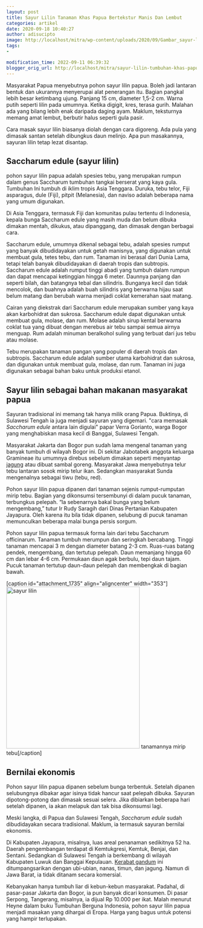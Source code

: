```yaml
---
layout: post
title: Sayur Lilin Tanaman Khas Papua Bertekstur Manis Dan Lembut
categories: artikel
date: 2020-09-18 10:40:27
author: adisucipto
image: http://localhost/mitra/wp-content/uploads/2020/09/Gambar_sayur-lilin_1100x800.jpg
tags:
- 

modification_time: 2022-09-11 06:39:32
blogger_orig_url: http://localhost/mitra/sayur-lilin-tumbuhan-khas-papua.html
---
```


Masyarakat Papua menyebutnya pohon sayur lilin papua. Boleh jadi lantaran bentuk dan ukurannya menyerupai alat penerangan itu. Bagian pangkal lebih besar ketimbang ujung. Panjang 15 cm, diameter 1,5-2 cm. Warna putih seperti lilin pada umumnya. Ketika digigit, kres, terasa gurih. Malahan ada yang bilang lebih enak daripada daging ayam. Maklum, teksturnya memang amat lembut, berbutir halus seperti gula pasir.

<span class="keyword _ngcontent-boq-103" aria-hidden="false">Cara masak sayur lilin</span> biasanya diolah dengan cara digoreng. Ada pula yang dimasak santan setelah dibungkus daun melinjo. Apa pun masakannya, sayuran lilin tetap lezat disantap.
<h2>Saccharum edule (sayur lilin)</h2>
pohon sayur lilin papua adalah spesies tebu, yang merupakan rumpun dalam genus Saccharum tumbuhan tangkai berserat yang kaya gula. Tumbuhan Ini tumbuh di iklim tropis Asia Tenggara. Duruka, tebu telor, Fiji asparagus, dule (Fiji), pitpit (Melanesia), dan naviso adalah beberapa nama yang umum digunakan.

Di Asia Tenggara, termasuk Fiji dan komunitas pulau tertentu di Indonesia, kepala bunga Saccharum edule yang masih muda dan belum dibuka dimakan mentah, dikukus, atau dipanggang, dan dimasak dengan berbagai cara.

Saccharum edule, umumnya dikenal sebagai tebu, adalah spesies rumput yang banyak dibudidayakan untuk getah manisnya, yang digunakan untuk membuat gula, tetes tebu, dan rum. Tanaman ini berasal dari Dunia Lama, tetapi telah banyak dibudidayakan di daerah tropis dan subtropis. Saccharum edule adalah rumput tinggi abadi yang tumbuh dalam rumpun dan dapat mencapai ketinggian hingga 6 meter. Daunnya panjang dan seperti bilah, dan batangnya tebal dan silindris. Bunganya kecil dan tidak mencolok, dan buahnya adalah buah silindris yang berwarna hijau saat belum matang dan berubah warna menjadi coklat kemerahan saat matang.

Cairan yang diekstrak dari Saccharum edule merupakan sumber yang kaya akan karbohidrat dan sukrosa. Saccharum edule dapat digunakan untuk membuat gula, molase, dan rum. Molase adalah sirup kental berwarna coklat tua yang dibuat dengan merebus air tebu sampai semua airnya menguap. Rum adalah minuman beralkohol suling yang terbuat dari jus tebu atau molase.

Tebu merupakan tanaman pangan yang populer di daerah tropis dan subtropis. Saccharum edule adalah sumber utama karbohidrat dan sukrosa, dan digunakan untuk membuat gula, molase, dan rum. Tanaman ini juga digunakan sebagai bahan baku untuk produksi etanol.
<h2>Sayur lilin sebagai bahan makanan masyarakat papua</h2>
Sayuran tradisional ini memang tak hanya milik orang Papua. Buktinya, di Sulawesi Tengah ia juga menjadi sayuran yang digemari. "cara memasak <em>Saccharum edule</em> antara lain digulai" papar Verra Gorianto, warga Bogor yang menghabiskan masa kecil di Banggai, Sulawesi Tengah.

Masyarakat Jakarta dan Bogor pun sudah lama mengenal tanaman yang banyak tumbuh di wilayah Bogor ini. Di sekitar Jabotabek anggota keluarga Gramineae itu umumnya direbus sebelum dimakan seperti menyantap <a href="http://127.0.0.1/mitra/topik/jagung">jagung</a> atau dibuat sambal goreng. Masyarakat Jawa menyebutnya telur tebu lantaran sosok mirip telur ikan. Sedangkan masyarakat Sunda mengenalnya sebagai tiwu (tebu, red).

Pohon sayur lilin papua dipanen dari tanaman sejenis rumput-rumputan mirip tebu. Bagian yang dikonsumsi tersembunyi di dalam pucuk tanaman, terbungkus pelepah. “Ia sebenarnya bakal bunga yang belum mengembang,” tutur Ir Rudy Saragih dari Dinas Pertanian Kabupaten Jayapura. Oleh karena itu bila tidak dipanen, selubung di pucuk tanaman memunculkan beberapa malai bunga persis sorgum.

Pohon sayur lilin papua termasuk forma lain dari tebu Saccharum officinarum. Tanaman tumbuh merumpun dan seringkah bercabang. Tinggi tanaman mencapai 3 m dengan diameter batang 2-3 cm. Ruas-ruas batang pendek, mengembang, dan tertutup pelepah. Daun memanjang hingga 60 cm dan lebar 4-6 cm. Permukaan daun agak berbulu, tepi daun tajam. Pucuk tanaman tertutup daun-daun pelepah dan membengkak di bagian bawah.

[caption id="attachment_1735" align="aligncenter" width="353"]<img class="wp-image-1735" src="http://127.0.0.1/mitra/wp-content/uploads/2020/09/Gambar_sayur-lilin_660x800.jpg" alt="sayur lilin" width="353" height="427" /> tanamannya mirip tebu[/caption]
<h2>Bernilai ekonomis</h2>
Pohon sayur lilin papua dipanen sebelum bunga terbentuk. Setelah dipanen selubungnya dibakar agar isinya tidak hancur saat pelepah dibuka. Sayuran dipotong-potong dan dimasak sesuai selera. Jika dibiarkan beberapa hari setelah dipanen, ia akan melapuk dan tak bisa dikonsumsi lagi.

Meski langka, di Papua dan Sulawesi Tengah, <em>Saccharum edule</em> sudah dibudidayakan secara tradisional. Maklum, ia termasuk sayuran bernilai ekonomis.

Di Kabupaten Jayapura, misalnya, luas areal penanaman sedikitnya 52 ha. Daerah pengembangan terdapat di Kemtukgresi, Kemtuk, Benjai, dan Sentani. Sedangkan di Sulawesi Tengah ia berkembang di wilayah Kabupaten Luwuk dan Banggai Kepulauan. <a href="https://uses.plantnet-project.org/en/Saccharum_edule_(PROSEA)">Kerabat gandum</a> ini ditumpangsarikan dengan ubi-ubian, nanas, timun, dan jagung.
Namun di Jawa Barat, ia tidak ditanam secara komersial.

Kebanyakan hanya tumbuh liar di kebun-kebun masyarakat. Padahal, di pasar-pasar Jakarta dan Bogor, ia pun banyak dicari konsumen. Di pasar Serpong, Tangerang, misalnya, ia dijual Rp 10.000 per ikat. Malah menurut Heyne dalam buku Tumbuhan Berguna Indonesia, pohon sayur lilin papua menjadi masakan yang dihargai di Eropa. Harga yang bagus untuk potensi yang hampir terlupakan.
